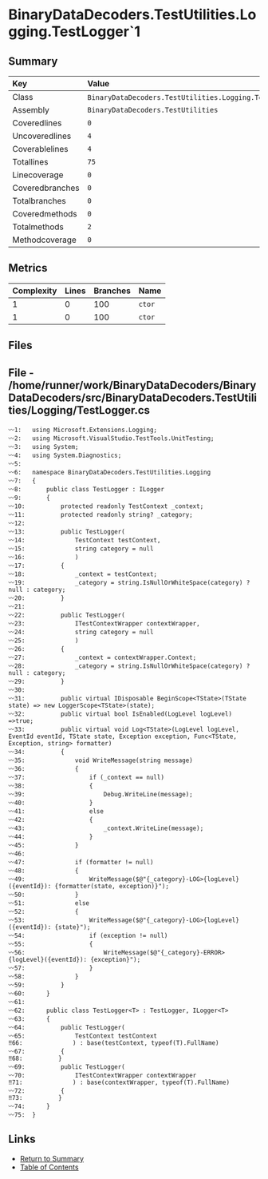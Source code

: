 ﻿# BinaryDataDecoders.TestUtilities.Logging.TestLogger`1

## Summary

| Key             | Value                                                   |
| :-------------- | :------------------------------------------------------ |
| Class           | `BinaryDataDecoders.TestUtilities.Logging.TestLogger`1` |
| Assembly        | `BinaryDataDecoders.TestUtilities`                      |
| Coveredlines    | `0`                                                     |
| Uncoveredlines  | `4`                                                     |
| Coverablelines  | `4`                                                     |
| Totallines      | `75`                                                    |
| Linecoverage    | `0`                                                     |
| Coveredbranches | `0`                                                     |
| Totalbranches   | `0`                                                     |
| Coveredmethods  | `0`                                                     |
| Totalmethods    | `2`                                                     |
| Methodcoverage  | `0`                                                     |

## Metrics

| Complexity | Lines | Branches | Name    |
| :--------- | :---- | :------- | :------ |
| 1          | 0     | 100      | `ctor`  |
| 1          | 0     | 100      | `ctor`  |

## Files

## File - /home/runner/work/BinaryDataDecoders/BinaryDataDecoders/src/BinaryDataDecoders.TestUtilities/Logging/TestLogger.cs

```CSharp
〰1:   using Microsoft.Extensions.Logging;
〰2:   using Microsoft.VisualStudio.TestTools.UnitTesting;
〰3:   using System;
〰4:   using System.Diagnostics;
〰5:   
〰6:   namespace BinaryDataDecoders.TestUtilities.Logging
〰7:   {
〰8:       public class TestLogger : ILogger
〰9:       {
〰10:          protected readonly TestContext _context;
〰11:          protected readonly string? _category;
〰12:  
〰13:          public TestLogger(
〰14:              TestContext testContext,
〰15:              string category = null
〰16:              )
〰17:          {
〰18:              _context = testContext;
〰19:              _category = string.IsNullOrWhiteSpace(category) ? null : category;
〰20:          }
〰21:  
〰22:          public TestLogger(
〰23:              ITestContextWrapper contextWrapper,
〰24:              string category = null
〰25:              )
〰26:          {
〰27:              _context = contextWrapper.Context;
〰28:              _category = string.IsNullOrWhiteSpace(category) ? null : category;
〰29:          }
〰30:  
〰31:          public virtual IDisposable BeginScope<TState>(TState state) => new LoggerScope<TState>(state);
〰32:          public virtual bool IsEnabled(LogLevel logLevel) =>true;
〰33:          public virtual void Log<TState>(LogLevel logLevel, EventId eventId, TState state, Exception exception, Func<TState, Exception, string> formatter)
〰34:          {
〰35:              void WriteMessage(string message)
〰36:              {
〰37:                  if (_context == null)
〰38:                  {
〰39:                      Debug.WriteLine(message);
〰40:                  }
〰41:                  else
〰42:                  {
〰43:                      _context.WriteLine(message);
〰44:                  }
〰45:              }
〰46:  
〰47:              if (formatter != null)
〰48:              {
〰49:                  WriteMessage($@"{_category}-LOG>{logLevel}({eventId}): {formatter(state, exception)}");
〰50:              }
〰51:              else
〰52:              {
〰53:                  WriteMessage($@"{_category}-LOG>{logLevel}({eventId}): {state}");
〰54:                  if (exception != null)
〰55:                  {
〰56:                      WriteMessage($@"{_category}-ERROR>{logLevel}({eventId}): {exception}");
〰57:                  }
〰58:              }
〰59:          }
〰60:      }
〰61:  
〰62:      public class TestLogger<T> : TestLogger, ILogger<T>
〰63:      {
〰64:          public TestLogger(
〰65:              TestContext testContext
‼66:              ) : base(testContext, typeof(T).FullName)
〰67:          {
‼68:          }
〰69:          public TestLogger(
〰70:              ITestContextWrapper contextWrapper
‼71:              ) : base(contextWrapper, typeof(T).FullName)
〰72:          {
‼73:          }
〰74:      }
〰75:  }
```

## Links

* [Return to Summary](Summary.md)
* [Table of Contents](../TOC.md)

